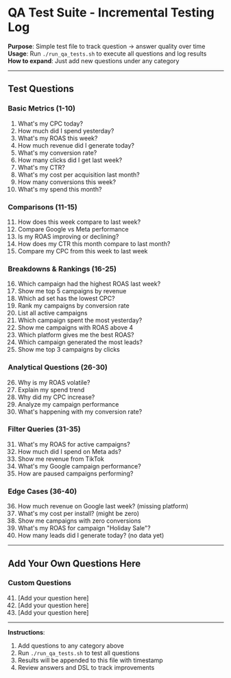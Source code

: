 # QA Test Suite - Incremental Testing Log

**Purpose**: Simple test file to track question → answer quality over time  
**Usage**: Run `./run_qa_tests.sh` to execute all questions and log results  
**How to expand**: Just add new questions under any category

---

## Test Questions

### Basic Metrics (1-10)

1. What's my CPC today?
2. How much did I spend yesterday?
3. What's my ROAS this week?
4. How much revenue did I generate today?
5. What's my conversion rate?
6. How many clicks did I get last week?
7. What's my CTR?
8. What's my cost per acquisition last month?
9. How many conversions this week?
10. What's my spend this month?

### Comparisons (11-15)

11. How does this week compare to last week?
12. Compare Google vs Meta performance
13. Is my ROAS improving or declining?
14. How does my CTR this month compare to last month?
15. Compare my CPC from this week to last week

### Breakdowns & Rankings (16-25)

16. Which campaign had the highest ROAS last week?
17. Show me top 5 campaigns by revenue
18. Which ad set has the lowest CPC?
19. Rank my campaigns by conversion rate
20. List all active campaigns
21. Which campaign spent the most yesterday?
22. Show me campaigns with ROAS above 4
23. Which platform gives me the best ROAS?
24. Which campaign generated the most leads?
25. Show me top 3 campaigns by clicks

### Analytical Questions (26-30)

26. Why is my ROAS volatile?
27. Explain my spend trend
28. Why did my CPC increase?
29. Analyze my campaign performance
30. What's happening with my conversion rate?

### Filter Queries (31-35)

31. What's my ROAS for active campaigns?
32. How much did I spend on Meta ads?
33. Show me revenue from TikTok
34. What's my Google campaign performance?
35. How are paused campaigns performing?

### Edge Cases (36-40)

36. How much revenue on Google last week? (missing platform)
37. What's my cost per install? (might be zero)
38. Show me campaigns with zero conversions
39. What's my ROAS for campaign "Holiday Sale"?
40. How many leads did I generate today? (no data yet)

---

## Add Your Own Questions Here

### Custom Questions

41. [Add your question here]
42. [Add your question here]
43. [Add your question here]

---

**Instructions**:
1. Add questions to any category above
2. Run `./run_qa_tests.sh` to test all questions
3. Results will be appended to this file with timestamp
4. Review answers and DSL to track improvements

